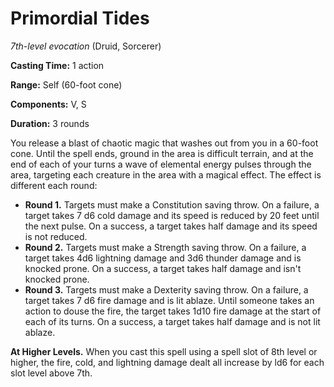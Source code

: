 # Primordial Tides
*7th-level evocation* (Druid, Sorcerer)

**Casting Time:** 1 action

**Range:** Self (60-foot cone)

**Components:** V, S

**Duration:** 3 rounds

You release a blast of chaotic magic that washes out from you in a 60-foot cone. Until the spell ends, ground in the area is difficult terrain, and at the end of each of your turns a wave of elemental energy pulses through the area, targeting each creature in the area with a magical effect. The effect is different each round:
* **Round 1.** Targets must make a Constitution saving throw. On a failure, a target takes 7 d6 cold damage and its speed is reduced by 20 feet until the next pulse. On a success, a target takes half damage and its speed is not reduced.
* **Round 2.** Targets must make a Strength saving throw. On a failure, a target takes 4d6 lightning damage and 3d6 thunder damage and is knocked prone. On a success, a target takes half damage and isn't knocked prone.
* **Round 3.** Targets must make a Dexterity saving throw. On a failure, a target takes 7 d6 fire damage and is lit ablaze.  Until someone takes an action to douse the fire, the target takes 1d10 fire damage at the start of each of its turns. On a success, a target takes half damage and is not lit ablaze.

**At Higher Levels.** When you cast this spell using a spell slot of 8th level or higher, the fire, cold, and lightning damage dealt all increase by ld6 for each slot level above 7th.
